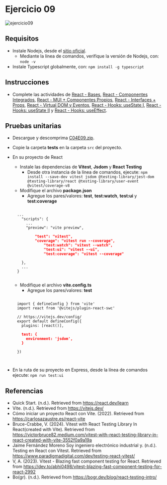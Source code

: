 # Ejercicio 09

![ejercicio09](images/ejercicio09.png)


## Requisitos

* Instale Nodejs, desde el [sitio oficial](https://nodejs.org/es/download/).
	- Mediante la línea de comandos, verifique la versión de Nodejs, con: `node -v`
* Instale Typescript globalmente, con: `npm install -g typescript`

## Instrucciones

* Complete las actividades de [React - Bases](https://dawmfiec.github.io/DAWM/tutoriales/react_bases.html), [React - Componentes Integrados](https://dawmfiec.github.io/DAWM/tutoriales/react_componentes_integrados.html), [React - MUI + Componentes Propios](https://dawmfiec.github.io/DAWM/tutoriales/react_mui_componentes_propios.html), [React - Interfaces + Props](https://dawmfiec.github.io/DAWM/tutoriales/react_props.html), [React - Virtual DOM y Eventos](https://dawmfiec.github.io/DAWM/tutoriales/react_eventos.html), [React - Hooks: useState I](https://dawmfiec.github.io/DAWM/tutoriales/react_hooks_usestate1.html), [React - Hooks: useState II](https://dawmfiec.github.io/DAWM/tutoriales/react_hooks_usestate2.html) y [React - Hooks: useEffect](https://dawmfiec.github.io/DAWM/tutoriales/react_hooks_useeffect.html).
 

## Pruebas unitarias

* Descargue y descomprima [C04E09.zip](../../zips/C04E09.zip).
* Copie la carpeta **tests** en la carpeta `src` del proyecto.
* En su proyecto de React 
	+ Instale las dependencias de **Vitest**, **Jsdom** y **React Testing**
    	- Desde otra instancia de la línea de comandos, ejecute: `npm install --save-dev vitest jsdom @testing-library/jest-dom @testing-library/react @testing-library/user-event @vitest/coverage-v8`
    + Modifique el archivo **package.json**
    	- Agregue los pares/valores: **test**, **test:watch**, **test:ui** y **test:coverage**

    <pre><code>
    ...
      "scripts": {
      	...
        "preview": "vite preview",
        <b style="color:red">
        	"test": "vitest",
        	"coverage": "vitest run --coverage",
			    "test:watch": "vitest --watch",
			    "test:ui": "vitest --ui",
			    "test:coverage": "vitest --coverage"
    	</b>
      },
      ...
    }
    </code></pre>

    + Modifique el archivo **vite.config.ts**
    	- Agregue los pares/valores: **test**

    <pre><code>
    import { defineConfig } from 'vite'
	import react from '@vitejs/plugin-react-swc'

	// https://vitejs.dev/config/
	export default defineConfig({
	  plugins: [react()],
	  <b style="color:red">
	  test: {
	    environment: 'jsdom',
	  }
	  </b>
	})

    </code></pre>

* En la ruta de su proyecto en Express, desde la línea de comandos ejecute: `npm run test:ui`

## Referencias 

* Quick Start. (n.d.). Retrieved from https://react.dev/learn
* Vite. (n.d.). Retrieved from https://vitejs.dev/
* Cómo iniciar un proyecto React con Vite. (2022). Retrieved from https://carlosazaustre.es/react-vite
* Bruce-Crabbe, V. (2024). Vitest with React Testing Library In React(created with Vite). Retrieved from https://victorbruce82.medium.com/vitest-with-react-testing-library-in-react-created-with-vite-3552f0a9a19a
* Jaime Fernández Moreno                Soy ingeniero electrónico industrial y. (n.d.). Testing en React con Vitest. Retrieved from https://www.paradigmadigital.com/dev/testing-react-vitest/
* V, A. (2023). Vitest - Blazing fast component testing for React. Retrieved from https://dev.to/abhi0498/vitest-blazing-fast-component-testing-for-react-2992
* Bo(gr). (n.d.). Retrieved from https://bogr.dev/blog/react-testing-intro/